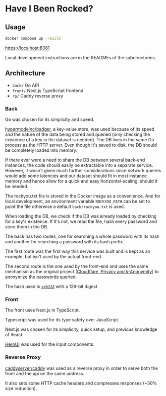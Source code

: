 # Have I Been Rocked?

## Usage

```sh
docker compose up --build
```

[https://localhost:8081](https://localhost:8081)

Local development instructions are in the READMEs of the subdirectories.

## Architecture

- `back/`  Go API
- `front/` Next.js TypeScript frontend
- `rp/`    Caddy reverse proxy

### Back

Go was chosen for its simplicity and speed.

[hypermodeinc/badger](https://github.com/hypermodeinc/badger),
a key-value store, was used because of its speed and the nature of the data being stored and
queried (only checking the existence of a key in the dataset is needed).
The DB lives in the same Go process as the HTTP server. Even though it's saved to disk, the DB
should be completely loaded into memory.

If there ever were a need to share the DB between several back-end instances, the code should
easily be extractable into a separate service.
However, it wasn't given much further considerations since network queries would add some
latencies and our dataset should fit in most instance memory and hence allow for a quick and easy
horizontal-scaling, should it be needed.

The rockyou.txt file is stored in the Docker image as a convenience. And for local development,
an environment variable `ROCKYOU_PATH` can be set to point the file otherwise a default
`back/rockyou.txt` is used.

When loading the DB, we check if the DB was already loaded by checking for a key's existence. If
it's not, we read the file, hash every password and store them in the DB.

The back has two routes, one for searching a whole password with its hash and another for
searching a password with its hash prefix.

The first route was the first way this service was built and is kept as an example, but isn't
used by the actual front-end.

The second route is the one used by the front-end and uses the same mechanism as the original
project ([Cloudflare, Privacy and k-Anonymity](https://www.troyhunt.com/ive-just-launched-pwned-passwords-version-2/#cloudflareprivacyandkanonymity))
to anonymize the passwords queried.

The hash used is [`xxh128`](https://xxhash.com/) with a 128-bit digest.

### Front

The front uses Next.js in TypeScript.

Typescript was used for its type safety over JavaScript.

Next.js was chosen for its simplicity, quick setup, and previous knowledge of React.

[HeroUI](https://www.heroui.com/) was used for the input components.

### Reverse Proxy

[caddyserver/caddy](https://github.com/caddyserver/caddy) was used as a reverse proxy in order to
serve both the front and the api on the same address.

It also sets some HTTP cache headers and compresses responses (~50% size reduction).
